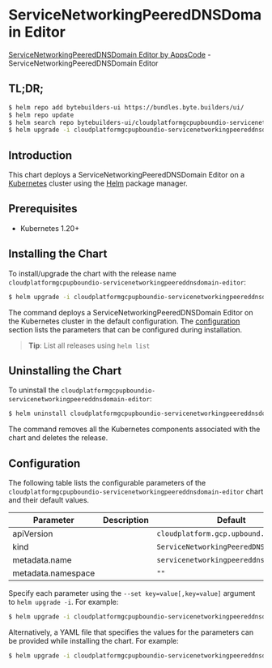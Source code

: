 # ServiceNetworkingPeeredDNSDomain Editor

[ServiceNetworkingPeeredDNSDomain Editor by AppsCode](https://byte.builders) - ServiceNetworkingPeeredDNSDomain Editor

## TL;DR;

```bash
$ helm repo add bytebuilders-ui https://bundles.byte.builders/ui/
$ helm repo update
$ helm search repo bytebuilders-ui/cloudplatformgcpupboundio-servicenetworkingpeereddnsdomain-editor --version=v0.4.18
$ helm upgrade -i cloudplatformgcpupboundio-servicenetworkingpeereddnsdomain-editor bytebuilders-ui/cloudplatformgcpupboundio-servicenetworkingpeereddnsdomain-editor -n default --create-namespace --version=v0.4.18
```

## Introduction

This chart deploys a ServiceNetworkingPeeredDNSDomain Editor on a [Kubernetes](http://kubernetes.io) cluster using the [Helm](https://helm.sh) package manager.

## Prerequisites

- Kubernetes 1.20+

## Installing the Chart

To install/upgrade the chart with the release name `cloudplatformgcpupboundio-servicenetworkingpeereddnsdomain-editor`:

```bash
$ helm upgrade -i cloudplatformgcpupboundio-servicenetworkingpeereddnsdomain-editor bytebuilders-ui/cloudplatformgcpupboundio-servicenetworkingpeereddnsdomain-editor -n default --create-namespace --version=v0.4.18
```

The command deploys a ServiceNetworkingPeeredDNSDomain Editor on the Kubernetes cluster in the default configuration. The [configuration](#configuration) section lists the parameters that can be configured during installation.

> **Tip**: List all releases using `helm list`

## Uninstalling the Chart

To uninstall the `cloudplatformgcpupboundio-servicenetworkingpeereddnsdomain-editor`:

```bash
$ helm uninstall cloudplatformgcpupboundio-servicenetworkingpeereddnsdomain-editor -n default
```

The command removes all the Kubernetes components associated with the chart and deletes the release.

## Configuration

The following table lists the configurable parameters of the `cloudplatformgcpupboundio-servicenetworkingpeereddnsdomain-editor` chart and their default values.

|     Parameter      | Description |                      Default                      |
|--------------------|-------------|---------------------------------------------------|
| apiVersion         |             | <code>cloudplatform.gcp.upbound.io/v1beta1</code> |
| kind               |             | <code>ServiceNetworkingPeeredDNSDomain</code>     |
| metadata.name      |             | <code>servicenetworkingpeereddnsdomain</code>     |
| metadata.namespace |             | <code>""</code>                                   |


Specify each parameter using the `--set key=value[,key=value]` argument to `helm upgrade -i`. For example:

```bash
$ helm upgrade -i cloudplatformgcpupboundio-servicenetworkingpeereddnsdomain-editor bytebuilders-ui/cloudplatformgcpupboundio-servicenetworkingpeereddnsdomain-editor -n default --create-namespace --version=v0.4.18 --set apiVersion=cloudplatform.gcp.upbound.io/v1beta1
```

Alternatively, a YAML file that specifies the values for the parameters can be provided while
installing the chart. For example:

```bash
$ helm upgrade -i cloudplatformgcpupboundio-servicenetworkingpeereddnsdomain-editor bytebuilders-ui/cloudplatformgcpupboundio-servicenetworkingpeereddnsdomain-editor -n default --create-namespace --version=v0.4.18 --values values.yaml
```
